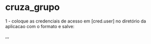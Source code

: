 # cruza_grupo

1 - coloque as credenciais de acesso em [cred.user] no diretório da aplicacao com o formato e salve:

<URL-zabbix>,<user-zabbix>,<senha-zabbix>,
